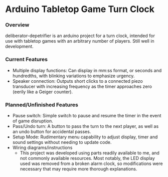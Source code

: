 # Arduino Tabletop Game Turn Clock
### Overview
deliberator-depetrifier is an arduino project for a turn clock, intended for use with tabletop games with an arbitrary number of players. Still well in development.

### Current Features
- Multiple display functions: Can display in mm:ss format, or seconds and hundredths, with blinking variations to emphasize urgency. 
- Speaker connection: Outputs short clicks to a connected piezo transducer with increasing frequency as the timer approaches zero (eerily like a Geiger counter).

### Planned/Unfinished Features
- Pause switch: Simple switch to pause and resume the timer in the event of game disruption.
- Pass/Undo turn: A button to pass the turn to the next player, as well as an undo button for accidental passes.
- Setup Mode: Rudimentary menu capability to adjust display, timer and sound settings without needing to update code.
- Wiring diagrams/instructions
  - This project was developed using parts readily available to me, and not commonly available resources. Most notably, the LED display used was removed from a broken alarm clock, so modifications were necessary that may require more thorough explanations.
